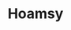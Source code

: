 ---
title: 'Hoamsy'
action_url: '/case-studies/hoamsy/'
cta_text: 'Click to see case study'
img: '/assets/hoamsy.png'
img_alt: 'Hoamsy logo'
order: 2
cardText: [
  {
    header: 'Hoamsy',
    body: 'Made platform improvements for an apartment and roommate search application'
  },
  {
    header: My Role,
    body: 'Full-Stack Software Engineer Intern'
  },
  {
    header: 'Tech that I used',
    body: 'Vue.js, Google Cloud Platform, HTML & CSS, Github, Figma'
  },
]
---